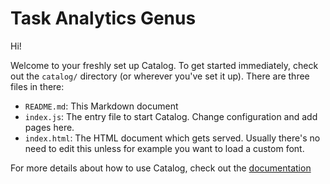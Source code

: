# Task Analytics Genus

Hi!

Welcome to your freshly set up Catalog. To get started immediately, check out the `catalog/` directory (or wherever you've set it up). There are three files in there:

- `README.md`: This Markdown document
- `index.js`: The entry file to start Catalog. Change configuration and add pages here.
- `index.html`: The HTML document which gets served. Usually there's no need to edit this unless for example you want to load a custom font.

For more details about how to use Catalog, check out the [documentation](https://interactivethings.github.io/catalog/)
